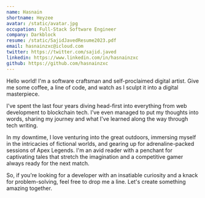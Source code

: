 ```yaml
---
name: Hasnain
shortname: Heyzee
avatar: /static/avatar.jpg
occupation: Full-Stack Software Engineer
company: Darkblock
resume: /static/SajidJavedResume2023.pdf
email: hasnainzxc@icloud.com
twitter: https://twitter.com/sajid.javed
linkedin: https://www.linkedin.com/in/hasnainzxc
github: https://github.com/hasnainzxc
---
```


Hello world! I&apos;m a software craftsman and self-proclaimed digital artist. Give me some coffee, a line of code, and watch as I sculpt it into a digital masterpiece.

I&apos;ve spent the last four years diving head-first into everything from web development to blockchain tech. I&apos;ve even managed to put my thoughts into words, sharing my journey and what I&apos;ve learned along the way through tech writing.

In my downtime, I love venturing into the great outdoors, immersing myself in the intricacies of fictional worlds, and gearing up for adrenaline-packed sessions of Apex Legends. I&apos;m an avid reader with a penchant for captivating tales that stretch the imagination and a competitive gamer always ready for the next match.

So, if you&apos;re looking for a developer with an insatiable curiosity and a knack for problem-solving, feel free to drop me a line. Let&apos;s create something amazing together.
